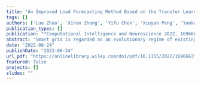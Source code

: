 ```yaml
---
title: "An Improved Load Forecasting Method Based on the Transfer Learning Structure under Cyber-Threat Condition"
tags: []
authors: ['Luo Zhao', 'Xinan Zhang', 'Yifu Chen', 'Xiuyan Peng', 'Yankai Cao']
publication_types: []
publication: "*Computational Intelligence and Neuroscience 2022, 1696663*"
abstract: "Smart grid is regarded as an evolutionary regime of existing power grids. It integrates artificial intelligence and communication technologies to fundamentally improve the efficiency and reliability of power systems. One serious challenge for the smart grid is its vulnerability to cyber threats. In the event of a cyber attack, grid data may be missing; subsequently, load forecast and power planning that rely on these data cannot be processed by generation centers. To address this issue, this paper proposes a transfer learning-based framework for smart grid scheduling that is less reliant on local data while capable of delivering schedules with low operating cost. Specifically, the proposed framework contains (1) a power forecasting model based on transfer learning which can provide high quality load prediction with limited training data, (2) a novel adaptive time series prediction method with modeling time series from a covariate shift perspective that aims to train the forecasting model with a strong generalization capability, and (3) a day-ahead optimal economic power scheduling model considering a shared energy storage station."
date: "2022-08-24"
publishDate: "2022-08-24"
url_pdf: "https://onlinelibrary.wiley.com/doi/pdf/10.1155/2022/1696663"
featured: false
projects: []
slides: ""
---
```

